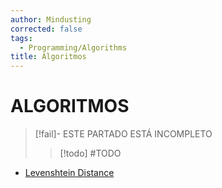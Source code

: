 ```yaml
---
author: Mindusting
corrected: false
tags:
  - Programming/Algorithms
title: Algoritmos
---
```


# ALGORITMOS

> [!fail]- ESTE PARTADO ESTÁ INCOMPLETO
> > [!todo] #TODO

- [Levenshtein Distance](alg_levenshtein_distance.md)
